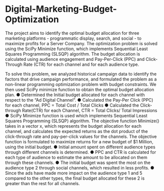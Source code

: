 # Digital-Marketing-Budget-Optimization

The project aims to identify the optimal budget allocation for three marketing platforms - programmatic display, search, and social - to maximize profits for a Server Company. The optimization problem is solved using the SciPy Minimize function, which implements Sequential Least Squares Programming (SLSQP) algorithm. The budget allocation is calculated using audience engagement and Pay-Per-Click (PPC) and Click-Through Rate (CTR) for each channel and for each audience type.

To solve this problem, we analyzed historical campaign data to identify the factors that drive campaign performance, and formulated the problem as a non-linear programming optimization problem with budget constraints. We then used SciPy minimize function to obtain the optimal budget allocation plan.
●	Determined the Initial budget allocated for each channel with respect to the “Ad Digital Channel”.
●	Calculated the Pay-Per Click (PPC) for each channel, 
PPC = Total Cost / Total Clicks	
●	Calculated the Click-through Rate(CTR) for each Channel, 
CTR = Total Clicks/ Total Impressions
●	SciPy Minimize function is used which implements Sequential Least Squares Programming (SLSQP) algorithm. The objective function Minimize() takes in a vector x, which represents the budget allocation for each channel, and calculates the expected returns as the dot product of the click-through rate and pay-per-click values for the channels. The objective function is formulated to maximize returns for a new budget of $1 Million, using the initial budget.
●	Initial amount spent on different audience types through different channels is determined.
●	PPC and CTR is calculated for each type of audience to estimate the amount to be allocated on them through these channels.
●	The initial budget was spent the most on the audience type 2 through social channels, which resulted in less profits. 
●	Since the ads have made more impact on the audience type 1 and 5 compared to the other types, the final budget allocated for these 2 is greater than the rest for all channels. 
